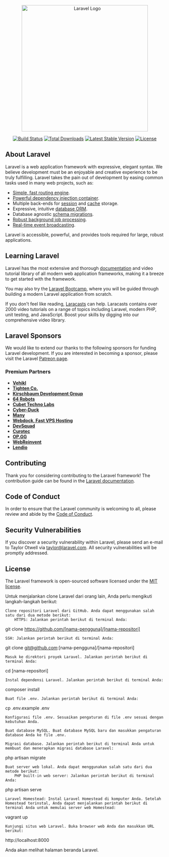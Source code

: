<p align="center"><a href="https://laravel.com" target="_blank"><img src="https://raw.githubusercontent.com/laravel/art/master/logo-lockup/5%20SVG/2%20CMYK/1%20Full%20Color/laravel-logolockup-cmyk-red.svg" width="400" alt="Laravel Logo"></a></p>

<p align="center">
<a href="https://github.com/laravel/framework/actions"><img src="https://github.com/laravel/framework/workflows/tests/badge.svg" alt="Build Status"></a>
<a href="https://packagist.org/packages/laravel/framework"><img src="https://img.shields.io/packagist/dt/laravel/framework" alt="Total Downloads"></a>
<a href="https://packagist.org/packages/laravel/framework"><img src="https://img.shields.io/packagist/v/laravel/framework" alt="Latest Stable Version"></a>
<a href="https://packagist.org/packages/laravel/framework"><img src="https://img.shields.io/packagist/l/laravel/framework" alt="License"></a>
</p>

## About Laravel

Laravel is a web application framework with expressive, elegant syntax. We believe development must be an enjoyable and creative experience to be truly fulfilling. Laravel takes the pain out of development by easing common tasks used in many web projects, such as:

- [Simple, fast routing engine](https://laravel.com/docs/routing).
- [Powerful dependency injection container](https://laravel.com/docs/container).
- Multiple back-ends for [session](https://laravel.com/docs/session) and [cache](https://laravel.com/docs/cache) storage.
- Expressive, intuitive [database ORM](https://laravel.com/docs/eloquent).
- Database agnostic [schema migrations](https://laravel.com/docs/migrations).
- [Robust background job processing](https://laravel.com/docs/queues).
- [Real-time event broadcasting](https://laravel.com/docs/broadcasting).

Laravel is accessible, powerful, and provides tools required for large, robust applications.

## Learning Laravel

Laravel has the most extensive and thorough [documentation](https://laravel.com/docs) and video tutorial library of all modern web application frameworks, making it a breeze to get started with the framework.

You may also try the [Laravel Bootcamp](https://bootcamp.laravel.com), where you will be guided through building a modern Laravel application from scratch.

If you don't feel like reading, [Laracasts](https://laracasts.com) can help. Laracasts contains over 2000 video tutorials on a range of topics including Laravel, modern PHP, unit testing, and JavaScript. Boost your skills by digging into our comprehensive video library.

## Laravel Sponsors

We would like to extend our thanks to the following sponsors for funding Laravel development. If you are interested in becoming a sponsor, please visit the Laravel [Patreon page](https://patreon.com/taylorotwell).

### Premium Partners

- **[Vehikl](https://vehikl.com/)**
- **[Tighten Co.](https://tighten.co)**
- **[Kirschbaum Development Group](https://kirschbaumdevelopment.com)**
- **[64 Robots](https://64robots.com)**
- **[Cubet Techno Labs](https://cubettech.com)**
- **[Cyber-Duck](https://cyber-duck.co.uk)**
- **[Many](https://www.many.co.uk)**
- **[Webdock, Fast VPS Hosting](https://www.webdock.io/en)**
- **[DevSquad](https://devsquad.com)**
- **[Curotec](https://www.curotec.com/services/technologies/laravel/)**
- **[OP.GG](https://op.gg)**
- **[WebReinvent](https://webreinvent.com/?utm_source=laravel&utm_medium=github&utm_campaign=patreon-sponsors)**
- **[Lendio](https://lendio.com)**

## Contributing

Thank you for considering contributing to the Laravel framework! The contribution guide can be found in the [Laravel documentation](https://laravel.com/docs/contributions).

## Code of Conduct

In order to ensure that the Laravel community is welcoming to all, please review and abide by the [Code of Conduct](https://laravel.com/docs/contributions#code-of-conduct).

## Security Vulnerabilities

If you discover a security vulnerability within Laravel, please send an e-mail to Taylor Otwell via [taylor@laravel.com](mailto:taylor@laravel.com). All security vulnerabilities will be promptly addressed.

## License

The Laravel framework is open-sourced software licensed under the [MIT license](https://opensource.org/licenses/MIT).


Untuk menjalankan clone Laravel dari orang lain, Anda perlu mengikuti langkah-langkah berikut:

    Clone repositori Laravel dari GitHub. Anda dapat menggunakan salah satu dari dua metode berikut:
        HTTPS: Jalankan perintah berikut di terminal Anda:

git clone https://github.com/[nama-pengguna]/[nama-repositori]

    SSH: Jalankan perintah berikut di terminal Anda:

git clone git@github.com:[nama-pengguna]/[nama-repositori]

    Masuk ke direktori proyek Laravel. Jalankan perintah berikut di terminal Anda:

cd [nama-repositori]

    Instal dependensi Laravel. Jalankan perintah berikut di terminal Anda:

composer install

    Buat file .env. Jalankan perintah berikut di terminal Anda:

cp .env.example .env

    Konfigurasi file .env. Sesuaikan pengaturan di file .env sesuai dengan kebutuhan Anda.

    Buat database MySQL. Buat database MySQL baru dan masukkan pengaturan database Anda ke file .env.

    Migrasi database. Jalankan perintah berikut di terminal Anda untuk membuat dan menerapkan migrasi database Laravel:

php artisan migrate

    Buat server web lokal. Anda dapat menggunakan salah satu dari dua metode berikut:
        PHP built-in web server: Jalankan perintah berikut di terminal Anda:

php artisan serve

    Laravel Homestead: Instal Laravel Homestead di komputer Anda. Setelah Homestead terinstal, Anda dapat menjalankan perintah berikut di terminal Anda untuk memulai server web Homestead:

vagrant up

    Kunjungi situs web Laravel. Buka browser web Anda dan masukkan URL berikut:

http://localhost:8000

Anda akan melihat halaman beranda Laravel.